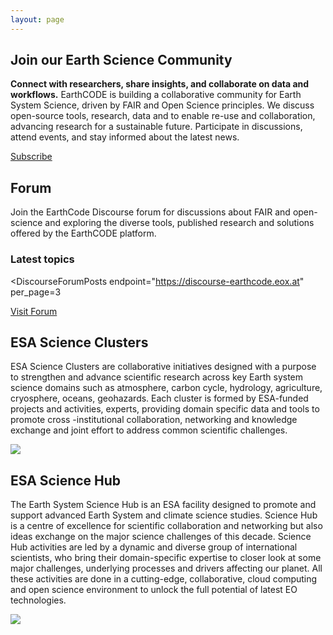 ```yaml
---
layout: page
---
```


<section class="blue hero">

  # Join our Earth Science Community
  **Connect with researchers, share insights, and collaborate on data and workflows.** EarthCODE is building a collaborative community for Earth System Science, driven by FAIR and Open Science principles. We discuss open-source tools, research, data and to enable re-use and collaboration, advancing research for a sustainable future. Participate in discussions, attend events, and stay informed about the latest news.

  <a class="VPButton cta no-icon" href="https://esacontact.esa.int/ESA_EO_OpenScience_Subscribe" target="_blank">Subscribe</a>

</section>
<section class="light-grey">

# Forum
Join the EarthCode Discourse forum for discussions about FAIR and open-science and exploring the diverse tools, published research and solutions offered by the EarthCODE platform.

### Latest topics

<DiscourseForumPosts
  endpoint="https://discourse-earthcode.eox.at"
  per_page=3
></DiscourseForumPosts>
<div>
  <a class="VPButton cta primary" href="https://discourse-earthcode.eox.at/">Visit Forum</a>
</div>

</section>

<section class="blue">

## ESA Science Clusters
ESA Science Clusters are collaborative initiatives designed with a purpose to strengthen and advance scientific research across key Earth system science domains such as atmosphere, carbon cycle, hydrology, agriculture, cryosphere, oceans, geohazards. Each cluster is formed by ESA-funded projects and activities, experts, providing domain specific data and tools to promote cross -institutional collaboration, networking and knowledge exchange and joint effort to address common scientific challenges.

<a href="https://eo4society.esa.int/communities/scientists/" target="_blank"><img src="/img/EO4society_ScienceClusters.png" /></a>

</section>
<section class="light-grey">

## ESA Science Hub
The Earth System Science Hub is an ESA facility designed to promote and support advanced Earth System and climate science studies. Science Hub is a centre of excellence for scientific collaboration and networking but also ideas exchange on the major science challenges of this decade. Science Hub activities are led by a dynamic and diverse group of international scientists, who bring their domain-specific expertise to closer look at some major challenges, underlying processes and drivers affecting our planet. All these activities are done in a cutting-edge, collaborative, cloud computing and open science environment to unlock the full potential of latest EO technologies.

<a href="https://sciencehub.esa.int/" target="_blank"><img src="/img/ESA_ScienceHub.png" /></a>

</section>

<script setup>
  import DiscourseForumPosts from "../.vitepress/theme/components/DiscourseForumPosts.vue"
</script>

